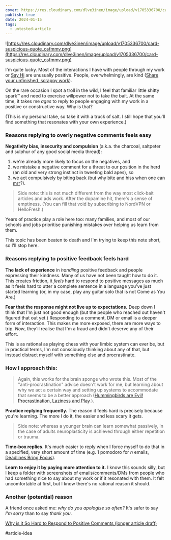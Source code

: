 ```yaml
---
cover: https://res.cloudinary.com/dlve3inen/image/upload/v1705336700/card-suspicious-quote_osfmmv.png
publish: true
date: 2024-01-15
tags:
  - untested-article
---
```

![https://res.cloudinary.com/dlve3inen/image/upload/v1705336700/card-suspicious-quote_osfmmv.png](https://res.cloudinary.com/dlve3inen/image/upload/v1705336700/card-suspicious-quote_osfmmv.png)

I'm quite lucky. Most of the interactions I have with people through my work or [Say Hi](https://sonnet.io/posts/hi) are unusually positive. People, overwhelmingly, are kind ([Share your unfinished, scrappy work](<../Share your unfinished, scrappy work>)).

On the rare occasion I spot a troll in the wild, I feel that familiar little shitty spark™ and need to exercise willpower not to take the bait. At the same time, it takes me *ages* to reply to people engaging with my work in a positive or constructive way. Why is that? 

(This is my personal take, so take it with a truck of salt. I still hope that you'll find something that resonates with your own experience.)

### Reasons replying to overly negative comments feels easy

**Negativity bias, insecurity and compulsion** (a.k.a. the charcoal, saltpeter and sulphur of any good social media thread):

1. we're already more likely to focus on the negatives, and
2. we mistake a negative comment for a threat to our position in the herd (an old and very strong instinct in tweeting bald apes), so
3. we act compulsively by biting back (but why bite and hiss when one can [mrr](https://mrr.sonnet.io)?).  

> Side note: this is not much different from the way most click-bait articles and ads work. After the dopamine hit, there's a sense of emptiness. (You can fill that void by subscribing to NordVPN or HelloFresh.)

Years of practice play a role here too: many families, and most of our schools and jobs prioritise punishing mistakes over helping us learn from them. 

This topic has been beaten to death and I'm trying to keep this note short, so I'll stop here. 

### Reasons replying to positive feedback feels hard

**The lack of experience** in *handling* positive feedback and people expressing their kindness. Many of us have not been taught how to do it. This creates friction, it *feels* hard to respond to positive messages as much as it feels hard to utter a complete sentence in a language you've just started learning (or, in my case, play any guitar solo that is not Come as You Are.)

**Fear that the response might not live up to expectations.**  Deep down I think that I'm just not good enough (but the people who reached out haven't figured that out yet.) Responding to a comment, DM or email is a deeper form of interaction. This makes me more exposed, there are more ways to trip. *Now*, they'll realise that **I**'m a fraud and didn't deserve any of their effort.

This is as rational as playing chess with your limbic system can ever be, but in practical terms, I'm not consciously thinking about any of that, but instead distract myself with something else and procrastinate.

### How I approach this:

> Again, this works for the brain sponge who wrote this. Most of the "anti-procrastination" advice doesn't work for me, but learning about why we act a certain way and setting up systems to accommodate that seems to be a better approach ([Hummingbirds are Evil! Procrastination, Laziness and Play ](https://sonnet.io/posts/hummingbirds/)).

**Practice replying frequently.** The reason it feels hard is precisely because you're learning. The more I do it, the easier and less scary it gets.

> Side note: whereas a younger brain can learn somewhat passively, in the case of adults neuroplasticity is achieved through either repetition or trauma.

**Time-box replies.** It's much easier to reply when I force myself to do that in a specified, very short amount of time (e.g. 1 pomodoro for *n* emails, [Deadlines Bring Focus](<../Deadlines Bring Focus>)). 

**Learn to enjoy it by paying more attention to it.** I know this sounds silly, but I keep a folder with screenshots of emails/comments/DMs from people who had something nice to say about my work or if it resonated with them. It felt uncomfortable at first, but I know there's no rational reason it should. 

### Another (potential) reason

A friend once asked me: *why do you apologise so often?* 
It's safer to say *I'm sorry* than to say *thank you*.


[Why is it So Hard to Respond to Positive Comments (longer article draft)](<../Why is it So Hard to Respond to Positive Comments (longer article draft)>)


#article-idea 

